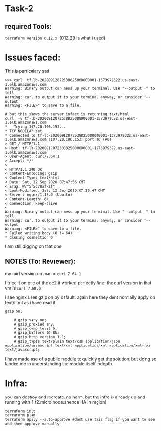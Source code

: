 # Task-2

## required Tools: 
`terraform version 0.12.x `(0.12.29 is what i used)


# Issues faced:

This is particulary sad 
```
>>> curl  tf-lb-20200912072538825000000001-1573979322.us-east-1.elb.amazonaws.com 
Warning: Binary output can mess up your terminal. Use "--output -" to tell 
Warning: curl to output it to your terminal anyway, or consider "--output 
Warning: <FILE>" to save to a file.

# but this shows the server infact is returning text/html
curl  -v tf-lb-20200912072538825000000001-1573979322.us-east-1.elb.amazonaws.com
*   Trying 107.20.106.153...
* TCP_NODELAY set
* Connected to tf-lb-20200912072538825000000001-1573979322.us-east-1.elb.amazonaws.com (107.20.106.153) port 80 (#0)
> GET / HTTP/1.1
> Host: tf-lb-20200912072538825000000001-1573979322.us-east-1.elb.amazonaws.com
> User-Agent: curl/7.64.1
> Accept: */*
> 
< HTTP/1.1 200 OK
< Content-Encoding: gzip
< Content-Type: text/html
< Date: Sat, 12 Sep 2020 07:47:56 GMT
< ETag: W/"5f5c78af-2f"
< Last-Modified: Sat, 12 Sep 2020 07:28:47 GMT
< Server: nginx/1.18.0 (Ubuntu)
< Content-Length: 64
< Connection: keep-alive
< 
Warning: Binary output can mess up your terminal. Use "--output -" to tell 
Warning: curl to output it to your terminal anyway, or consider "--output 
Warning: <FILE>" to save to a file.
* Failed writing body (0 != 64)
* Closing connection 0
```
I am still digging on that one 


## NOTES (To: Reviewer):
 
my curl version on mac = `curl 7.64.1`

I tried it on one of the ec2 it worked perfectly fine:
the curl version in that vm is `curl 7.68.0`

i see nginx uses gzip on by default. again here they dont normally apply 
on text/html as i have read it 

```
gzip on;

	# gzip_vary on;
	# gzip_proxied any;
	# gzip_comp_level 6;
	# gzip_buffers 16 8k;
	# gzip_http_version 1.1;
	# gzip_types text/plain text/css application/json application/javascript text/xml application/xml application/xml+rss text/javascript;
```

I have made use of a public module to quickly get the solution. but doing so landed me in understanding the module itself indepth.


# Infra:
you can destroy and recreate, no harm.
but the infra is already up and running with 4 t2.micro nodes(hence HA in region)

```
terraform init 
terraform plan 
terraform apply --auto-approve #dont use this flag if you want to see and then approve manually
```

